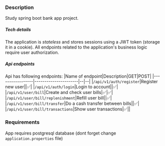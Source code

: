### Description
Study spring boot bank app project.
##### Tech details
The application is *stateless* and stores sessions using a JWT token (storage it in a cookie).
All endpoints related to the application's business logic require user authorization.
##### Api endpoints
Api has following endpoints:
|Name of endpoint|Description|GET|POST|
|-----------------|----------------------|--|--|
|`/api/v1/auth/register`|Register new user||:white_check_mark:|
|`/api/v1/auth/login`|Login to account||:white_check_mark:|
|`/api/v1/user/bill`|Create and check user bills|:white_check_mark:|:white_check_mark:|
|`/api/v1/user/bill/replenishment`|Refill user bill||:white_check_mark:|
|`/api/v1/user/bill/transfer`|Do a cash transfer between bills||:white_check_mark:|
|`/api/v1/user/bill/transactions`|Show user transactions|:white_check_mark:||
### Requirements
App requires postgresql database (dont forget change `application.properties` file)
